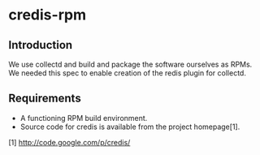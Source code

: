 # credis-rpm

## Introduction

We use collectd and build and package the software ourselves as RPMs. We needed this spec to enable creation of the redis plugin for collectd.

## Requirements

* A functioning RPM build environment.
* Source code for credis is available from the project homepage[1].

[1] http://code.google.com/p/credis/
